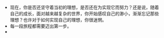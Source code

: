 - 现在，你是否还坚守着当初的理想，是否还在为实现它而努力？还是说，随着自己的成长，面对越来越复杂的世界，你开始感叹自己的渺小，渐渐忘记那些理想？也许对于如何实现自己的理想，你很迷惘。
- 每一段旅程都需要迈出第一步。
- 